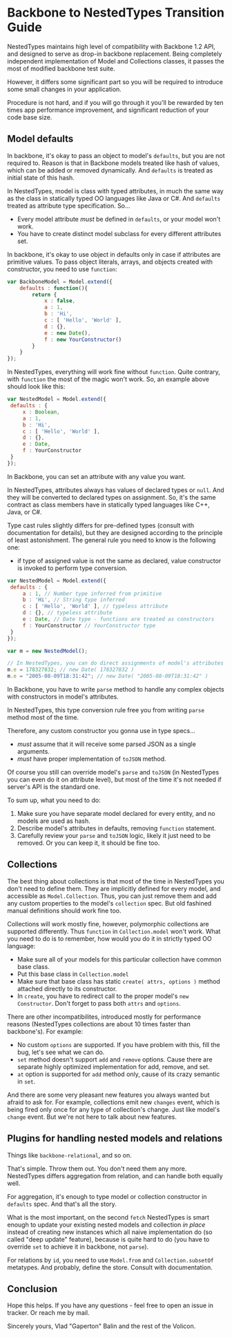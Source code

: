 # Backbone to NestedTypes Transition Guide

NestedTypes maintains high level of compatibility with Backbone 1.2 API,
and designed to serve as drop-in backbone replacement. Being completely independent
implementation of Model and Collections classes, it passes the most of modified backbone
 test suite.
 
However, it differs some significant part so you will be required to introduce
some small changes in your application.

Procedure is not hard, and if you will go through it you'll be rewarded by ten times app 
performance improvement, and significant reduction of your code base size.

## Model defaults

In backbone, it's okay to pass an object to model's `defaults`, but you are not required to.
Reason is that in Backbone models treated like hash of values, which can be added or 
removed dynamically.
And `defaults` is treated as initial state of this hash.

In NestedTypes, model is class with typed attributes, in much the same way as the class in 
statically typed OO languages like Java or C#. And `defaults` treated as attribute 
type specification. So... 

- Every model attribute *must* be defined in `defaults`, or your model won't work.
- You have to create distinct model subclass for every different attributes set.  
 
In backbone, it's okay to use object in defaults only in case if attributes are primitive values.
To pass object literals, arrays, and objects created with constructor, you need to use `function`:

```javascript
var BackboneModel = Model.extend({
    defaults : function(){
        return {
            x : false,
            a : 1,
            b : 'Hi',
            c : [ 'Hello', 'World' ],
            d : {},
            e : new Date(),
            f : new YourConstructor()
        }
    }
});
```

In NestedTypes, everything will work fine without `function`. Quite contrary, with `function`
 the most of the magic won't work. So, an example above should look like this:

```javascript
var NestedModel = Model.extend({
 defaults : {
     x : Boolean,
     a : 1,
     b : 'Hi',
     c : [ 'Hello', 'World' ],
     d : {},
     e : Date,
     f : YourConstructor
 }
});
```

In Backbone, you can set an attribute with any value you want.

In NestedTypes, attributes always has values of declared types or `null`. And they will be
 converted to declared types on assignment. So, it's the same contract as class members
 have in statically typed languages like C++, Java, or C#.

Type cast rules slightly differs for pre-defined types (consult with documentation for details), but they are designed according to
 the principle of least astonishment.
The general rule you need to know is the following one:

- if type of assigned value is not the same as declared, value constructor is invoked
  to perform type conversion.
 
```javascript
var NestedModel = Model.extend({
 defaults : {
     a : 1, // Number type inferred from primitive
     b : 'Hi', // String type inferred 
     c : [ 'Hello', 'World' ], // typeless attribute
     d : {}, // typeless attribute
     e : Date, // Date type - functions are treated as constructors
     f : YourConstructor // YourConstructor type
 }
});

var m = new NestedModel();

// In NestedTypes, you can do direct assignments of model's attributes
m.e = 178327832; // new Date( 178327832 )
m.e = "2005-08-09T18:31:42"; // new Date( "2005-08-09T18:31:42" )
```

In Backbone, you have to write `parse` method to handle any complex objects with constructors
in model's attributes.

In NestedTypes, this type conversion rule free you from writing `parse` method 
most of the time.

Therefore, any custom constructor you gonna use in type specs...
- *must* assume that it will receive some parsed JSON as a single arguments.
- *must* have proper implementation of `toJSON` method.

Of course you still can override model's `parse` and `toJSON` (in NestedTypes you can 
even do it on attribute level), but most of the time it's not needed if server's 
API is the standard one.

To sum up, what you need to do:

1. Make sure you have separate model declared for every entity, and no models are used as hash.
2. Describe model's attributes in defaults, removing `function` statement. 
3. Carefully review your `parse` and `toJSON` logic, likely it just need to be removed.
    Or you can keep it, it should be fine too.

## Collections

The best thing about collections is that most of the time in NestedTypes you don't need to define them.
They are implicitly defined for every model, and accessible as `Model.Collection`. Thus,
you can just remove them and add any custom properties to the model's `collection` spec. But
old fashined manual definitions should work fine too. 

Collections will work mostly fine, however, polymorphic collections are supported differently.
Thus `function` in `Collection.model` won't work. What you need to do is to remember,
how would you do it in strictly typed OO language:
- Make sure all of your models for this particular collection have common base class.
- Put this base class in `Collection.model`
- Make sure that base class has static `create( attrs, options )` method attached directly to its constructor.
- In `create`, you have to redirect call to the proper model's `new Constructor`.
    Don't forget to pass both `attrs` and `options`.  

There are other incompatibilites, introduced mostly for performance reasons (NestedTypes
collections are about 10 times faster than backbone's). For example:
- No custom `options` are supported. If you have problem with this, fill the bug, 
    let's see what we can do.
- `set` method doesn't support `add` and `remove` options. Cause there are 
separate highly optimized implementation for add, remove, and set.
- `at` option is supported for `add` method only, cause of its crazy semantic in `set`.

And there are some very pleasant new features you always wanted but afraid to ask for. For example,
collections emit new `changes` event, which is being fired only once for any type of collection's change.
 Just like model's `change` event. But we're not here to talk about new features.
 
## Plugins for handling nested models and relations

Things like `backbone-relational`, and so on.
 
That's simple. Throw them out. You don't need them any more.
NestedTypes differs aggregation from relation, and can handle both equally well.

For aggregation, it's enough to type model or collection constructor in `defaults` spec.
And that's all the story.

What is the most important, on the second `fetch` NestedTypes is smart enough to update your existing nested models and collection *in place*
instead of creating new instances which all naive implementation do
(so called "deep update" feature), because is quite hard to do (you have to override `set` to achieve it in backbone, not `parse`).

For relations by `id`, you need to use `Model.from` and `Collection.subsetOf` metatypes. 
And probably, define the store. Consult with documentation.

## Conclusion
 
Hope this helps. If you have any questions - feel free to open an issue in tracker. Or reach me
by mail.

Sincerely yours, Vlad "Gaperton" Balin and the rest of the Volicon.
